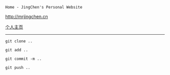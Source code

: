 >
	Home - JingChen's Personal Website

<http://mrjingchen.cn>

[个人主页](http://mrJingChen.github.io)

----

`git clone ..`
	
`git add ..`

`git commit -m ..`

`git push ..`


